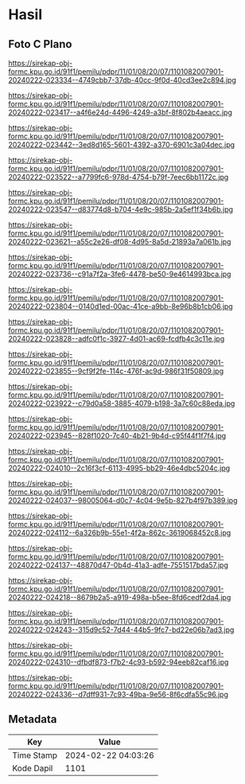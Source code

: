 # Hasil

## Foto C Plano

https://sirekap-obj-formc.kpu.go.id/91f1/pemilu/pdpr/11/01/08/20/07/1101082007901-20240222-023334--4749cbb7-37db-40cc-9f0d-40cd3ee2c894.jpg

https://sirekap-obj-formc.kpu.go.id/91f1/pemilu/pdpr/11/01/08/20/07/1101082007901-20240222-023417--a4f6e24d-4496-4249-a3bf-8f802b4aeacc.jpg

https://sirekap-obj-formc.kpu.go.id/91f1/pemilu/pdpr/11/01/08/20/07/1101082007901-20240222-023442--3ed8d165-5601-4392-a370-6901c3a04dec.jpg

https://sirekap-obj-formc.kpu.go.id/91f1/pemilu/pdpr/11/01/08/20/07/1101082007901-20240222-023522--a7799fc6-978d-4754-b79f-7eec6bb1172c.jpg

https://sirekap-obj-formc.kpu.go.id/91f1/pemilu/pdpr/11/01/08/20/07/1101082007901-20240222-023547--d83774d8-b704-4e9c-985b-2a5ef1f34b6b.jpg

https://sirekap-obj-formc.kpu.go.id/91f1/pemilu/pdpr/11/01/08/20/07/1101082007901-20240222-023621--a55c2e26-df08-4d95-8a5d-21893a7a061b.jpg

https://sirekap-obj-formc.kpu.go.id/91f1/pemilu/pdpr/11/01/08/20/07/1101082007901-20240222-023736--c91a7f2a-3fe6-4478-be50-9e4614993bca.jpg

https://sirekap-obj-formc.kpu.go.id/91f1/pemilu/pdpr/11/01/08/20/07/1101082007901-20240222-023804--0140d1ed-00ac-41ce-a9bb-8e96b8b1cb06.jpg

https://sirekap-obj-formc.kpu.go.id/91f1/pemilu/pdpr/11/01/08/20/07/1101082007901-20240222-023828--adfc0f1c-3927-4d01-ac69-fcdfb4c3c11e.jpg

https://sirekap-obj-formc.kpu.go.id/91f1/pemilu/pdpr/11/01/08/20/07/1101082007901-20240222-023855--9cf9f2fe-114c-476f-ac9d-986f31f50809.jpg

https://sirekap-obj-formc.kpu.go.id/91f1/pemilu/pdpr/11/01/08/20/07/1101082007901-20240222-023922--c79d0a58-3885-4079-b198-3a7c60c88eda.jpg

https://sirekap-obj-formc.kpu.go.id/91f1/pemilu/pdpr/11/01/08/20/07/1101082007901-20240222-023945--828f1020-7c40-4b21-9b4d-c95f44f1f7f4.jpg

https://sirekap-obj-formc.kpu.go.id/91f1/pemilu/pdpr/11/01/08/20/07/1101082007901-20240222-024010--2c16f3cf-6113-4995-bb29-46e4dbc5204c.jpg

https://sirekap-obj-formc.kpu.go.id/91f1/pemilu/pdpr/11/01/08/20/07/1101082007901-20240222-024037--98005064-d0c7-4c04-9e5b-827b4f97b389.jpg

https://sirekap-obj-formc.kpu.go.id/91f1/pemilu/pdpr/11/01/08/20/07/1101082007901-20240222-024112--6a326b9b-55e1-4f2a-862c-3619068452c8.jpg

https://sirekap-obj-formc.kpu.go.id/91f1/pemilu/pdpr/11/01/08/20/07/1101082007901-20240222-024137--48870d47-0b4d-41a3-adfe-7551517bda57.jpg

https://sirekap-obj-formc.kpu.go.id/91f1/pemilu/pdpr/11/01/08/20/07/1101082007901-20240222-024218--8679b2a5-a919-498a-b5ee-8fd6cedf2da4.jpg

https://sirekap-obj-formc.kpu.go.id/91f1/pemilu/pdpr/11/01/08/20/07/1101082007901-20240222-024243--315d9c52-7d44-44b5-9fc7-bd22e06b7ad3.jpg

https://sirekap-obj-formc.kpu.go.id/91f1/pemilu/pdpr/11/01/08/20/07/1101082007901-20240222-024310--dfbdf873-f7b2-4c93-b592-94eeb82caf16.jpg

https://sirekap-obj-formc.kpu.go.id/91f1/pemilu/pdpr/11/01/08/20/07/1101082007901-20240222-024336--d7dff931-7c93-49ba-9e56-8f6cdfa55c96.jpg


## Metadata

| Key        | Value               |
| ---------- | ------------------- |
| Time Stamp | 2024-02-22 04:03:26 |
| Kode Dapil | 1101                |




